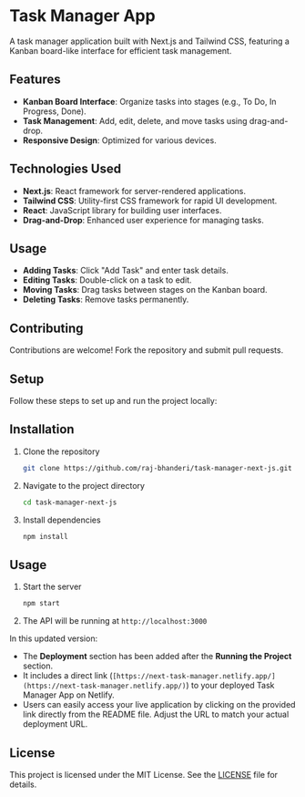 # Task Manager App

A task manager application built with Next.js and Tailwind CSS, featuring a Kanban board-like interface for efficient task management.

## Features

- **Kanban Board Interface**: Organize tasks into stages (e.g., To Do, In Progress, Done).
- **Task Management**: Add, edit, delete, and move tasks using drag-and-drop.
- **Responsive Design**: Optimized for various devices.

## Technologies Used

- **Next.js**: React framework for server-rendered applications.
- **Tailwind CSS**: Utility-first CSS framework for rapid UI development.
- **React**: JavaScript library for building user interfaces.
- **Drag-and-Drop**: Enhanced user experience for managing tasks.

## Usage

- **Adding Tasks**: Click "Add Task" and enter task details.
- **Editing Tasks**: Double-click on a task to edit.
- **Moving Tasks**: Drag tasks between stages on the Kanban board.
- **Deleting Tasks**: Remove tasks permanently.

## Contributing

Contributions are welcome! Fork the repository and submit pull requests.

## Setup

Follow these steps to set up and run the project locally:

## Installation

1. Clone the repository
    ```sh
    git clone https://github.com/raj-bhanderi/task-manager-next-js.git
    ```

2. Navigate to the project directory
    ```sh
    cd task-manager-next-js
    ```

3. Install dependencies
    ```sh
    npm install
    ```
    
## Usage

1. Start the server
    ```sh
    npm start
    ```

2. The API will be running at `http://localhost:3000`


In this updated version:
- The **Deployment** section has been added after the **Running the Project** section.
- It includes a direct link (`[https://next-task-manager.netlify.app/](https://next-task-manager.netlify.app/)`) to your deployed Task Manager App on Netlify.
- Users can easily access your live application by clicking on the provided link directly from the README file. Adjust the URL to match your actual deployment URL.


## License

This project is licensed under the MIT License. See the [LICENSE](LICENSE) file for details.

